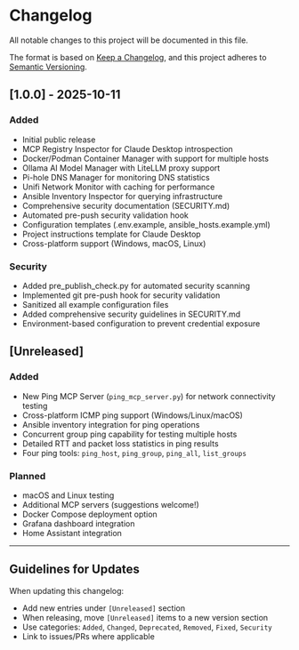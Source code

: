 # Changelog

All notable changes to this project will be documented in this file.

The format is based on [Keep a Changelog](https://keepachangelog.com/en/1.0.0/),
and this project adheres to [Semantic Versioning](https://semver.org/spec/v2.0.0.html).

## [1.0.0] - 2025-10-11

### Added
- Initial public release
- MCP Registry Inspector for Claude Desktop introspection
- Docker/Podman Container Manager with support for multiple hosts
- Ollama AI Model Manager with LiteLLM proxy support
- Pi-hole DNS Manager for monitoring DNS statistics
- Unifi Network Monitor with caching for performance
- Ansible Inventory Inspector for querying infrastructure
- Comprehensive security documentation (SECURITY.md)
- Automated pre-push security validation hook
- Configuration templates (.env.example, ansible_hosts.example.yml)
- Project instructions template for Claude Desktop
- Cross-platform support (Windows, macOS, Linux)

### Security
- Added pre_publish_check.py for automated security scanning
- Implemented git pre-push hook for security validation
- Sanitized all example configuration files
- Added comprehensive security guidelines in SECURITY.md
- Environment-based configuration to prevent credential exposure

## [Unreleased]

### Added
- New Ping MCP Server (`ping_mcp_server.py`) for network connectivity testing
- Cross-platform ICMP ping support (Windows/Linux/macOS)
- Ansible inventory integration for ping operations
- Concurrent group ping capability for testing multiple hosts
- Detailed RTT and packet loss statistics in ping results
- Four ping tools: `ping_host`, `ping_group`, `ping_all`, `list_groups`

### Planned
- macOS and Linux testing
- Additional MCP servers (suggestions welcome!)
- Docker Compose deployment option
- Grafana dashboard integration
- Home Assistant integration

---

## Guidelines for Updates

When updating this changelog:
- Add new entries under `[Unreleased]` section
- When releasing, move `[Unreleased]` items to a new version section
- Use categories: `Added`, `Changed`, `Deprecated`, `Removed`, `Fixed`, `Security`
- Link to issues/PRs where applicable
